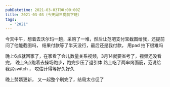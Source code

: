```yaml
---
pubDatetime: 2021-03-03T00:00:00Z
title: 2021-03-03（今天周三提前下班）
tags:
  - "2021"
---
```


今天中午，想着去沃尔玛一趟，采购了一堆，然后让范吧支付宝截图给我，还提前问了他能截图吗， 结果付款等了半天没行，最后还是我付款， 用pad 拍下很难吗

晚上6点就回家了，在家看了会儿数量关系视频，3月14就要省考了，视频还没看完，
晚上9点跑着去操场跑步，跑完步压了退引体
路上吃了两串烤面筋，范说给我买switch ， 哎估计得等好久好久

晚上赘婿更新， 又一起整个刷完了，结局太仓促了
